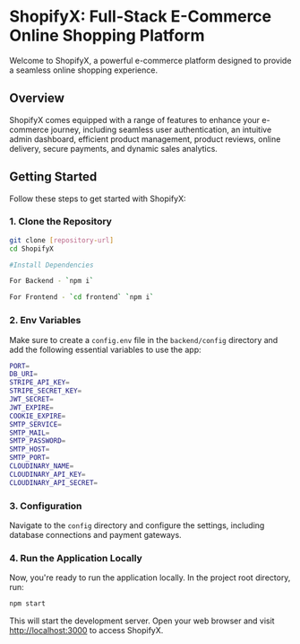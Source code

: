
# ShopifyX: Full-Stack E-Commerce Online Shopping Platform

Welcome to ShopifyX, a powerful e-commerce platform designed to provide a seamless online shopping experience.

## Overview

ShopifyX comes equipped with a range of features to enhance your e-commerce journey, including seamless user authentication, an intuitive admin dashboard, efficient product management, product reviews, online delivery, secure payments, and dynamic sales analytics.

## Getting Started

Follow these steps to get started with ShopifyX:

### 1. Clone the Repository

```bash
git clone [repository-url]
cd ShopifyX

#Install Dependencies

For Backend - `npm i`

For Frontend - `cd frontend` `npm i`
```

### 2. Env Variables

Make sure to create a `config.env` file in the `backend/config` directory and add the following essential variables to use the app:

```bash
PORT=
DB_URI=
STRIPE_API_KEY=
STRIPE_SECRET_KEY=
JWT_SECRET=
JWT_EXPIRE=
COOKIE_EXPIRE=
SMTP_SERVICE=
SMTP_MAIL=
SMTP_PASSWORD=
SMTP_HOST=
SMTP_PORT=
CLOUDINARY_NAME=
CLOUDINARY_API_KEY=
CLOUDINARY_API_SECRET=
```

### 3. Configuration

Navigate to the `config` directory and configure the settings, including database connections and payment gateways.

### 4. Run the Application Locally

Now, you're ready to run the application locally. In the project root directory, run:

```bash
npm start
```

This will start the development server. Open your web browser and visit [http://localhost:3000](http://localhost:3000) to access ShopifyX.
